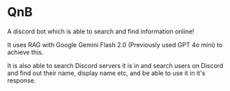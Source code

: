 # QnB
A discord bot which is able to search and find information online!

It uses RAG with Google Gemini Flash 2.0 (Previously used GPT 4o mini) to achieve this.

It is also able to search Discord servers it is in and search users on Discord and find out their name, display name etc, and be able to use it in it's response.
